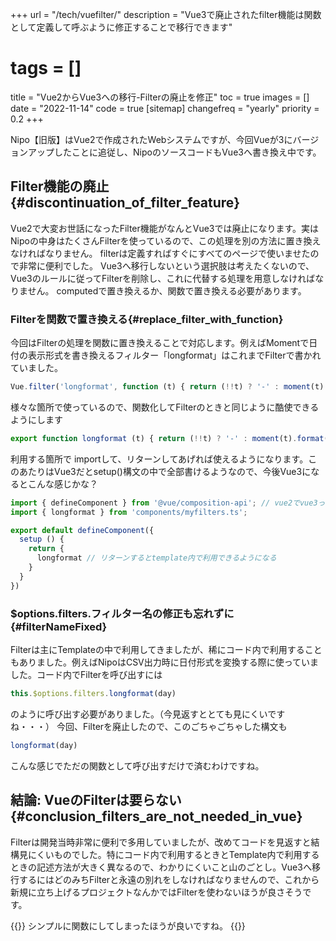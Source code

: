 +++
url = "/tech/vuefilter/"
description = "Vue3で廃止されたfilter機能は関数として定義して呼ぶように修正することで移行できます"
# tags = []
title = "Vue2からVue3への移行-Filterの廃止を修正"
toc = true
images = []
date = "2022-11-14"
code = true
[sitemap]
  changefreq = "yearly"
  priority = 0.2
+++

Nipo【旧版】はVue2で作成されたWebシステムですが、今回Vueが3にバージョンアップしたことに追従し、NipoのソースコードもVue3へ書き換え中です。

## Filter機能の廃止{#discontinuation_of_filter_feature}

Vue2で大変お世話になったFilter機能がなんとVue3では廃止になります。実はNipoの中身はたくさんFilterを使っているので、この処理を別の方法に置き換えなければなりません。
filterは定義すればすぐにすべてのページで使いませたので非常に便利でした。
Vue3へ移行しないという選択肢は考えたくないので、Vue3のルールに従ってFilterを削除し、これに代替する処理を用意しなければなりません。
computedで置き換えるか、関数で置き換える必要があります。

### Filterを関数で置き換える{#replace_filter_with_function}

今回はFilterの処理を関数に置き換えることで対応します。例えばMomentで日付の表示形式を書き換えるフィルター「longformat」はこれまでFilterで書かれていました。

```javascript
Vue.filter('longformat', function (t) { return (!!t) ? '-' : moment(t).format('YYYY年MM月DD日(dddd)') });

```

様々な箇所で使っているので、関数化してFilterのときと同じように酷使できるようにします

```javascript
export function longformat (t) { return (!!t) ? '-' : moment(t).format('YYYY年MM月DD日(dddd)') };

```

利用する箇所で importして、リターンしてあげれば使えるようになります。このあたりはVue3だとsetup()構文の中で全部書けるようなので、今後Vue3になるとこんな感じかな？

```javascript
import { defineComponent } from '@vue/composition-api'; // vue2でvue3っぽいことをするにはこれを使う
import { longformat } from 'components/myfilters.ts';

export default defineComponent({
  setup () {
    return {
      longformat // リターンするとtemplate内で利用できるようになる
    }
  }
})

```

### $options.filters.フィルター名の修正も忘れずに{#filterNameFixed}

Filterは主にTemplateの中で利用してきましたが、稀にコード内で利用することもありました。例えばNipoはCSV出力時に日付形式を変換する際に使っていました。コード内でFilterを呼び出すには

```javascript
this.$options.filters.longformat(day)
```

のように呼び出す必要がありました。（今見返すととても見にくいですね・・・）
今回、Filterを廃止したので、このごちゃごちゃした構文も

```javascript
longformat(day)
```

こんな感じでただの関数として呼び出すだけで済むわけですね。

## 結論: VueのFilterは要らない{#conclusion_filters_are_not_needed_in_vue}

Filterは開発当時非常に便利で多用していましたが、改めてコードを見返すと結構見にくいものでした。特にコード内で利用するときとTemplate内で利用するときの記述方法が大きく異なるので、わかりにくいこと山のごとし。Vue3へ移行するにはどのみちFilterと永遠の別れをしなければなりませんので、これから新規に立ち上げるプロジェクトなんかではFilterを使わないほうが良さそうです。

{{<alice pos="right" icon="ok">}}
シンプルに関数にしてしまったほうが良いですね。
{{</alice>}}

